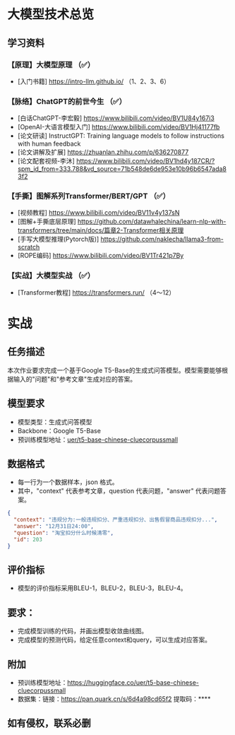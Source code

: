 # 大模型技术总览

## 学习资料

### 【原理】大模型原理  （✅）
- [入门书籍] https://intro-llm.github.io/ （1、2、3、6）

### 【脉络】ChatGPT的前世今生 （✅）
- [白话ChatGPT-李宏毅] https://www.bilibili.com/video/BV1U84y167i3
- [OpenAI-大语言模型入门] https://www.bilibili.com/video/BV1Hj41177fb
- [论文研读] InstructGPT: Training language models to follow instructions with human feedback
- [论文讲解及扩展] https://zhuanlan.zhihu.com/p/636270877
- [论文配套视频-李沐] https://www.bilibili.com/video/BV1hd4y187CR/?spm_id_from=333.788&vd_source=71b548de6de953e10b96b6547ada83f2

### 【手撕】图解系列Transformer/BERT/GPT （✅）
- [视频教程] https://www.bilibili.com/video/BV11v4y137sN
- [图解+手撕底层原理] https://github.com/datawhalechina/learn-nlp-with-transformers/tree/main/docs/篇章2-Transformer相关原理
- [手写大模型推理(Pytorch版)] https://github.com/naklecha/llama3-from-scratch
- [ROPE编码] https://www.bilibili.com/video/BV1Tr421p7By

### 【实战】大模型实战 （✅）
- [Transformer教程] https://transformers.run/ （4～12）

# 实战

## 任务描述
本次作业要求完成一个基于Google T5-Base的生成式问答模型。模型需要能够根据输入的"问题"和"参考文章"生成对应的答案。

## 模型要求
- 模型类型：生成式问答模型
- Backbone：Google T5-Base
- 预训练模型地址：[uer/t5-base-chinese-cluecorpussmall](https://huggingface.co/uer/t5-base-chinese-cluecorpussmall)

## 数据格式
- 每一行为一个数据样本，json 格式。
- 其中，"context" 代表参考文章，question 代表问题，"answer" 代表问题答案。
```json
{
  "context": "违规分为:一般违规扣分、严重违规扣分、出售假冒商品违规扣分...",
  "answer": "12月31日24:00",
  "question": "淘宝扣分什么时候清零", 
  "id": 203
}
```

## 评价指标
- 模型的评价指标采用BLEU-1，BLEU-2，BLEU-3，BLEU-4。

## 要求：
- 完成模型训练的代码，并画出模型收敛曲线图。
- 完成模型的预测代码，给定任意context和query，可以生成对应答案。

## 附加
- 预训练模型地址：https://huggingface.co/uer/t5-base-chinese-cluecorpussmall
- 数据集：链接：https://pan.quark.cn/s/6d4a98cd65f2 提取码：****

## 如有侵权，联系必删
